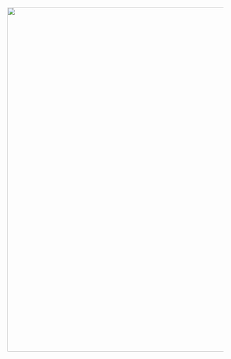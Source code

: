<h1  align="center">
	<img width="800" src="https://img.evbuc.com/https%3A%2F%2Fcdn.evbuc.com%2Fimages%2F602344459%2F297853841506%2F1%2Foriginal.20230920-142601?w=1000&auto=format%2Ccompress&q=75&sharp=10&rect=416%2C0%2C3336%2C1668&s=65d2fe39f8749ebc9c01045a430fa45c">
	<br>
	<br>
</h1>
